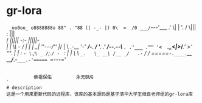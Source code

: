 # gr-lora
`
                     _oo0oo_
                    o8888888o
                    88" . "88
                    (| -_- |)
                    0\  =  /0
                  ___/`---'\___
                .' \\|     |   '.
               / \\|||  :  |||   \
              / _||||| -:- |||||- \
             |   | \\\  -    / |   |
             | \_|  ''\---/''  |_/ |
             \  .-\__  '-'  ___/-. /
           ___'. .'  /--.--\  `. .'___
        ."" '<  `.___\_<|>_/___.' >' "".
       | | :  `- \`.;`\ _ /`;.`/ - ` : | |
       \  \ `_.   \_ __\ /__ _/   .-` /  /
   =====`-.____`.___ \_____/___.-`___.-'=====
                     `=---='
   ~~~~~~~~~~~~~~~~~~~~~~~~~~~~~~~~~~~~~~~~~~~

             佛祖保佑         永无BUG 
`
# description
这是一个用来更新代码的远程库，该库的基本源码是基于清华大学王继良老师组的gr-lora库